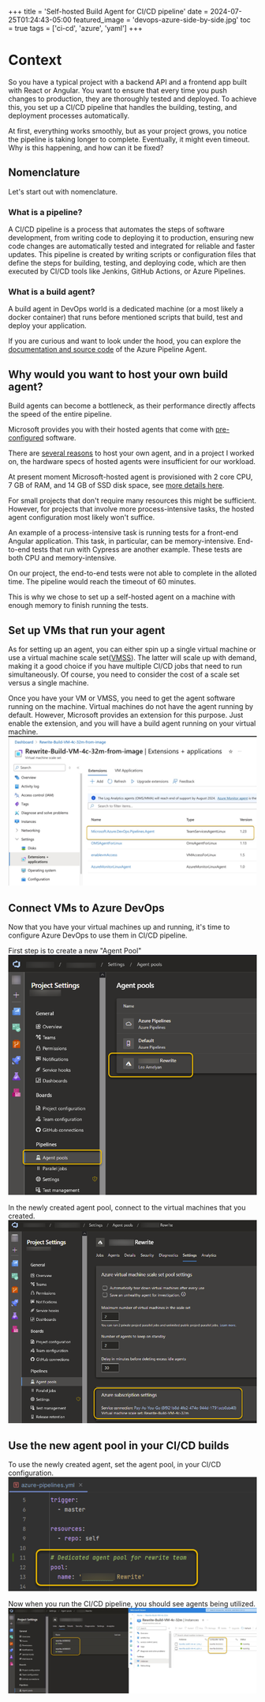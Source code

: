+++
title = 'Self-hosted Build Agent for CI/CD pipeline'
date = 2024-07-25T01:24:43-05:00
featured_image = 'devops-azure-side-by-side.jpg'
toc = true
tags = ['ci-cd', 'azure', 'yaml']
+++

# Context

So you have a typical project with a backend API and a frontend app built with React or Angular. 
You want to ensure that every time you push changes to production, they are thoroughly tested and 
deployed. To achieve this, you set up a CI/CD pipeline that handles the building, testing, and 
deployment processes automatically.

At first, everything works smoothly, but as your project grows, you notice the pipeline is taking 
longer to complete. Eventually, it might even timeout. Why is this happening, and how can it be fixed?

## Nomenclature

Let's start out with nomenclature.

### What is a pipeline?

A CI/CD pipeline is a process that automates the steps of software development, from writing
code to deploying it to production, ensuring new code changes are automatically tested and 
integrated for reliable and faster updates. This pipeline is created by writing scripts or 
configuration files that define the steps for building, testing, and deploying code, which 
are then executed by CI/CD tools like Jenkins, GitHub Actions, or Azure Pipelines.

### What is a build agent?

A build agent in DevOps world is a dedicated machine (or a most likely a docker container)
that runs before mentioned scripts that build, test and deploy your application.

If you are curious and want to look under the hood, you can explore the [documentation
and source code](https://github.com/microsoft/azure-pipelines-agent/tree/master/docs) of the Azure Pipeline Agent.

## Why would you want to host your own build agent?

Build agents can become a bottleneck, as their performance directly affects the speed of the entire pipeline.

Microsoft provides you with their hosted agents that come with
[pre-configured](https://learn.microsoft.com/en-us/azure/devops/pipelines/agents/hosted?view=azure-devops&tabs=yaml#software) software.


There are [several reasons](https://learn.microsoft.com/en-us/azure/devops/pipelines/agents/hosted?view=azure-devops&tabs=yaml#capabilities-and-limitations)
to host your own agent, and in a project I worked on, the hardware specs
of hosted agents were insufficient for our workload.

At present moment Microsoft-hosted agent 
is provisioned with 2 core CPU, 7 GB of RAM, and 14 GB of SSD disk space,
see [more details here](https://learn.microsoft.com/en-us/azure/devops/pipelines/agents/hosted?view=azure-devops&tabs=yaml#hardware).


For small projects that don't require many resources this might be sufficient. 
However, for projects that involve more process-intensive tasks, the hosted agent configuration most
likely won't suffice.


An example of a process-intensive task is running tests for a front-end Angular application. This task,
in particular, can be memory-intensive. End-to-end tests that run with Cypress are another example. These tests are both CPU and memory-intensive.

On our project, the end-to-end tests were not able to complete in the alloted time.
The pipeline would reach the timeout of 60 minutes.  

This is why we chose to set up a self-hosted agent on a machine with enough memory to 
finish running the tests.


## Set up VMs that run your agent

As for setting up an agent, you can either spin up a single virtual machine or use a virtual machine 
scale set([VMSS](https://learn.microsoft.com/en-us/azure/devops/pipelines/agents/scale-set-agents?view=azure-devops)).
The latter will scale up with demand, making it a good choice if you have multiple CI/CD 
jobs that need to run simultaneously. Of course, you need to consider the cost of a scale set versus a single machine.

Once you have your VM or VMSS, you need to get the agent software running on the machine. 
Virtual machines do not have the agent running by default. However, Microsoft provides an 
extension for this purpose. Just enable the extension, and you will have a build agent running on your virtual machine.
![vmss-extension](vmss-extension.jpg)



## Connect VMs to Azure DevOps

Now that you have your virtual machines up and running, it's time to
configure Azure DevOps to use them in CI/CD pipeline. 

First step is to create a new "Agent Pool"
![agent-pool-create.png](agent-pool-create.png)

In the newly created agent pool, connect to the virtual machines that you created. 
![agent-pool-configure.png](agent-pool-configure.png)

## Use the new agent pool in your CI/CD builds

To use the newly created agent, set the agent pool, in your CI/CD configuration.
![pipeline-set-agent-pool.png](pipeline-set-agent-pool.png)

Now when you run the CI/CD pipeline, you should see agents being utilized.
![devops-azure-side-by-side.jpg](devops-azure-side-by-side.jpg)




